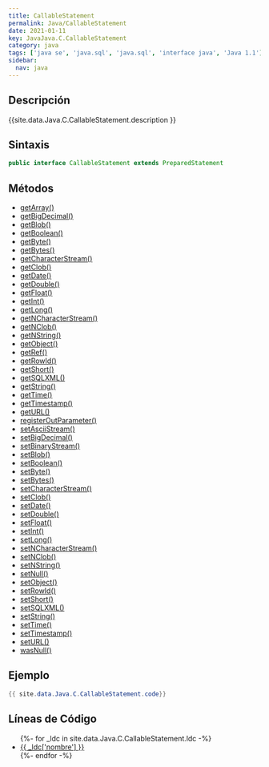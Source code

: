 ```yaml
---
title: CallableStatement
permalink: Java/CallableStatement
date: 2021-01-11
key: JavaJava.C.CallableStatement
category: java
tags: ['java se', 'java.sql', 'java.sql', 'interface java', 'Java 1.1']
sidebar: 
  nav: java
---
```


## Descripción
{{site.data.Java.C.CallableStatement.description }}

## Sintaxis
~~~java
public interface CallableStatement extends PreparedStatement
~~~

## Métodos
* [getArray()](/Java/CallableStatement/getArray)
* [getBigDecimal()](/Java/CallableStatement/getBigDecimal)
* [getBlob()](/Java/CallableStatement/getBlob)
* [getBoolean()](/Java/CallableStatement/getBoolean)
* [getByte()](/Java/CallableStatement/getByte)
* [getBytes()](/Java/CallableStatement/getBytes)
* [getCharacterStream()](/Java/CallableStatement/getCharacterStream)
* [getClob()](/Java/CallableStatement/getClob)
* [getDate()](/Java/CallableStatement/getDate)
* [getDouble()](/Java/CallableStatement/getDouble)
* [getFloat()](/Java/CallableStatement/getFloat)
* [getInt()](/Java/CallableStatement/getInt)
* [getLong()](/Java/CallableStatement/getLong)
* [getNCharacterStream()](/Java/CallableStatement/getNCharacterStream)
* [getNClob()](/Java/CallableStatement/getNClob)
* [getNString()](/Java/CallableStatement/getNString)
* [getObject()](/Java/CallableStatement/getObject)
* [getRef()](/Java/CallableStatement/getRef)
* [getRowId()](/Java/CallableStatement/getRowId)
* [getShort()](/Java/CallableStatement/getShort)
* [getSQLXML()](/Java/CallableStatement/getSQLXML)
* [getString()](/Java/CallableStatement/getString)
* [getTime()](/Java/CallableStatement/getTime)
* [getTimestamp()](/Java/CallableStatement/getTimestamp)
* [getURL()](/Java/CallableStatement/getURL)
* [registerOutParameter()](/Java/CallableStatement/registerOutParameter)
* [setAsciiStream()](/Java/CallableStatement/setAsciiStream)
* [setBigDecimal()](/Java/CallableStatement/setBigDecimal)
* [setBinaryStream()](/Java/CallableStatement/setBinaryStream)
* [setBlob()](/Java/CallableStatement/setBlob)
* [setBoolean()](/Java/CallableStatement/setBoolean)
* [setByte()](/Java/CallableStatement/setByte)
* [setBytes()](/Java/CallableStatement/setBytes)
* [setCharacterStream()](/Java/CallableStatement/setCharacterStream)
* [setClob()](/Java/CallableStatement/setClob)
* [setDate()](/Java/CallableStatement/setDate)
* [setDouble()](/Java/CallableStatement/setDouble)
* [setFloat()](/Java/CallableStatement/setFloat)
* [setInt()](/Java/CallableStatement/setInt)
* [setLong()](/Java/CallableStatement/setLong)
* [setNCharacterStream()](/Java/CallableStatement/setNCharacterStream)
* [setNClob()](/Java/CallableStatement/setNClob)
* [setNString()](/Java/CallableStatement/setNString)
* [setNull()](/Java/CallableStatement/setNull)
* [setObject()](/Java/CallableStatement/setObject)
* [setRowId()](/Java/CallableStatement/setRowId)
* [setShort()](/Java/CallableStatement/setShort)
* [setSQLXML()](/Java/CallableStatement/setSQLXML)
* [setString()](/Java/CallableStatement/setString)
* [setTime()](/Java/CallableStatement/setTime)
* [setTimestamp()](/Java/CallableStatement/setTimestamp)
* [setURL()](/Java/CallableStatement/setURL)
* [wasNull()](/Java/CallableStatement/wasNull)

## Ejemplo
~~~java
{{ site.data.Java.C.CallableStatement.code}}
~~~

## Líneas de Código
<ul>
{%- for _ldc in site.data.Java.C.CallableStatement.ldc -%}
   <li>
       <a href="{{_ldc['url'] }}">{{ _ldc['nombre'] }}</a>
   </li>
{%- endfor -%}
</ul>
